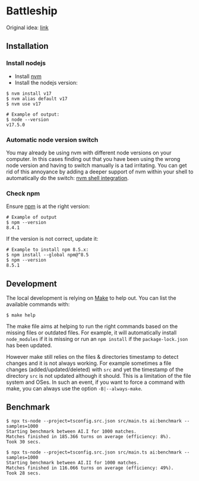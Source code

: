 # Battleship

Original idea: [link][afup-battleship]

## Installation

### Install nodejs

- Install [nvm][nvm]
- Install the nodejs version:

```
$ nvm install v17
$ nvm alias default v17
$ nvm use v17

# Example of output:
$ node --version
v17.5.0
```

### Automatic node version switch

You may already be using nvm with different node versions on your computer. In
this cases finding out that you have been using the wrong node version and
having to switch manually is a tad irritating. You can get rid of this annoyance
by adding a deeper support of nvm within your shell to automatically do the
switch: [nvm shell integration][nvm-shell-integration].


### Check npm

Ensure [npm][npm] is at the right version:

```
# Example of output
$ npm --version
8.4.1
```

If the version is not correct, update it:

```
# Example to install npm 8.5.x:
$ npm install --global npm@^8.5
$ npm --version
8.5.1
```

## Development

The local development is relying on [Make][make] to help out. You can list
the available commands with:

```
$ make help
```

The make file aims at helping to run the right commands based on the missing
files or outdated files. For example, it will automatically install `node_modules`
if it is missing or run an `npm install` if the `package-lock.json` has been
updated.

However make still relies on the files & directories timestamp to detect changes
and it is not always working. For example sometimes a file changes (added/updated/deleted)
with `src` and yet the timestamp of the directory `src` is not updated although
it should. This is a limitation of the file system and OSes. In such an event,
if you want to force a command with make, you can always use the option `-B|--always-make`.


## Benchmark

```
$ npx ts-node --project=tsconfig.src.json src/main.ts ai:benchmark --samples=1000
Starting benchmark between AI.I for 1000 matches.
Matches finished in 185.366 turns on average (efficiency: 8%).
Took 30 secs.

$ npx ts-node --project=tsconfig.src.json src/main.ts ai:benchmark --samples=1000
Starting benchmark between AI.II for 1000 matches.
Matches finished in 116.066 turns on average (efficiency: 49%).
Took 28 secs.
```


[afup-battleship]: https://github.com/AFUP-rennes/challenge-2022-01
[make]: https://www.gnu.org/software/make/
[npm]: https://www.npmjs.com/
[nvm]: https://github.com/nvm-sh/nvm
[nvm-shell-integration]: https://github.com/nvm-sh/nvm#deeper-shell-integration

